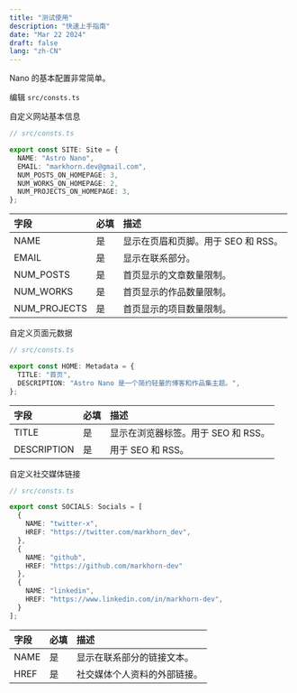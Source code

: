 ```yaml
---
title: "测试使用"
description: "快速上手指南"
date: "Mar 22 2024"
draft: false
lang: "zh-CN"
---
```


Nano 的基本配置非常简单。

编辑 `src/consts.ts`

自定义网站基本信息

```ts 
// src/consts.ts

export const SITE: Site = {
  NAME: "Astro Nano",
  EMAIL: "markhorn.dev@gmail.com",
  NUM_POSTS_ON_HOMEPAGE: 3,
  NUM_WORKS_ON_HOMEPAGE: 2,
  NUM_PROJECTS_ON_HOMEPAGE: 3,
};
```

| 字段 | 必填 | 描述 |
| :---- | :-- | :-----------|
| NAME | 是 | 显示在页眉和页脚。用于 SEO 和 RSS。 |
| EMAIL | 是 | 显示在联系部分。 |
| NUM_POSTS | 是 | 首页显示的文章数量限制。 |
| NUM_WORKS | 是 | 首页显示的作品数量限制。 |
| NUM_PROJECTS | 是 | 首页显示的项目数量限制。 |

自定义页面元数据

```ts 
// src/consts.ts

export const HOME: Metadata = {
  TITLE: "首页",
  DESCRIPTION: "Astro Nano 是一个简约轻量的博客和作品集主题。",
};
```

| 字段 | 必填 | 描述 |
| :---- | :-- | :-----------|
| TITLE | 是 | 显示在浏览器标签。用于 SEO 和 RSS。 |
| DESCRIPTION | 是 | 用于 SEO 和 RSS。 |

自定义社交媒体链接

```ts 
// src/consts.ts

export const SOCIALS: Socials = [
  { 
    NAME: "twitter-x",
    HREF: "https://twitter.com/markhorn_dev",
  },
  { 
    NAME: "github",
    HREF: "https://github.com/markhorn-dev"
  },
  { 
    NAME: "linkedin",
    HREF: "https://www.linkedin.com/in/markhorn-dev",
  }
];
```

| 字段 | 必填 | 描述 |
| :---- | :-- | :-----------|
| NAME | 是 | 显示在联系部分的链接文本。 |
| HREF | 是 | 社交媒体个人资料的外部链接。 |